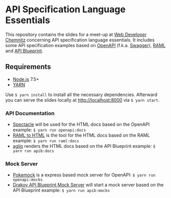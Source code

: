 # API Specification Language Essentials

This repository contains the slides for a meet-up at
[Web Developer Chemnitz](//www.meetup.com/de-DE/Web-Developer-Chemnitz/) concerning API specification language
essentials. It includes some API specification examples based on [OpenAPI](//openapis.org/) (f.k.a.
[Swagger](//swagger.io/)), [RAML](//raml.org/) and [API Blueprint](//apiblueprint.org/).

## Requirements

* [Node.js](//nodejs.org/) 7.5+
* [YARN](//yarnpkg.com/)

Use `$ yarn install` to install all the necessary dependencies. Afterward you can serve the slides locally at
[http://localhost:8000]() via `$ yarn start`.

### API Documentation

* [Spectacle](//github.com/sourcey/spectacle) will be used for the HTML docs based on the OpenAPI example:
  `$ yarn run openapi:docs`
* [RAML to HTML](//github.com/raml2html/raml2html) is the tool for the HTML docs based on the RAML example:
  `$ yarn run raml:docs`
* [aglio](//github.com/danielgtaylor/aglio) renders the HTML docs based on the API Blueprint example:
  `$ yarn run apib:docs`

### Mock Server

* [Pokemock](//github.com/mobilcom-debitel/pokemock) is a express based mock server for OpenAPI:
  `$ yarn run openapi:mocks`
* [Drakov API Blueprint Mock Server](//github.com/Aconex/drakov) will start a mock server based on the API Blueprint example:
  `$ yarn run apib:mocks`
